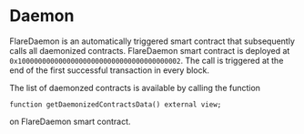 # Daemon

FlareDaemon is an automatically triggered smart contract that subsequently calls all daemonized contracts.
FlareDaemon smart contract is deployed at
`0x1000000000000000000000000000000000000002`.
The call is triggered at the end of the first successful transaction in every block.

The list of daemonzed contracts is available by calling the function

```Solidity
function getDaemonizedContractsData() external view;
```

on FlareDaemon smart contract.

